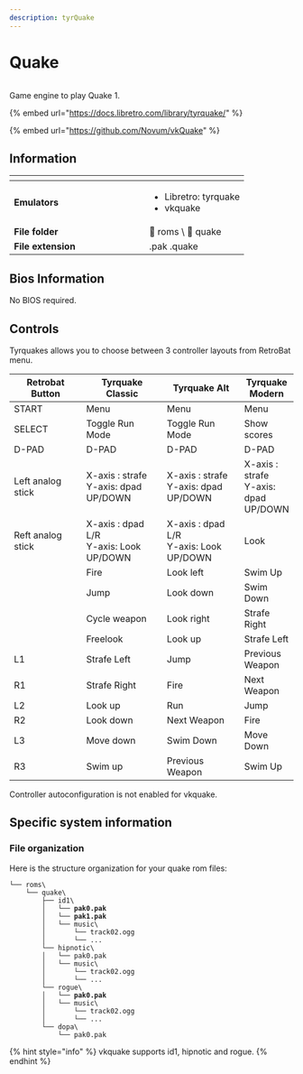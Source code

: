 ```yaml
---
description: tyrQuake
---
```


# Quake

<div align="left"><figure><img src="https://github.com/fabricecaruso/es-theme-carbon/blob/master/art/logos/tyrquake.png?raw=true" alt=""><figcaption></figcaption></figure></div>

Game engine to play Quake 1.

{% embed url="https://docs.libretro.com/library/tyrquake/" %}

{% embed url="https://github.com/Novum/vkQuake" %}

## Information

<table data-header-hidden><thead><tr><th width="224"></th><th></th></tr></thead><tbody><tr><td><strong>Emulators</strong></td><td><ul><li>Libretro: tyrquake</li><li>vkquake</li></ul></td></tr><tr><td><strong>File folder</strong></td><td><span data-gb-custom-inline data-tag="emoji" data-code="1f4c2">📂</span> roms \ <span data-gb-custom-inline data-tag="emoji" data-code="1f4c2">📂</span> quake</td></tr><tr><td><strong>File extension</strong></td><td>.pak .quake</td></tr></tbody></table>

## Bios Information

No BIOS required.

## Controls

Tyrquakes allows you to choose between 3 controller layouts from RetroBat menu.

<table><thead><tr><th width="178">Retrobat Button</th><th width="197">Tyrquake Classic</th><th width="182">Tyrquake Alt</th><th>Tyrquake Modern</th></tr></thead><tbody><tr><td>START</td><td>Menu</td><td>Menu</td><td>Menu</td></tr><tr><td>SELECT</td><td>Toggle Run Mode</td><td>Toggle Run Mode</td><td>Show scores</td></tr><tr><td>D-PAD</td><td>D-PAD</td><td>D-PAD</td><td>D-PAD</td></tr><tr><td>Left analog stick</td><td>X-axis : strafe<br>Y-axis: dpad UP/DOWN</td><td>X-axis : strafe<br>Y-axis: dpad UP/DOWN</td><td>X-axis : strafe<br>Y-axis: dpad UP/DOWN</td></tr><tr><td>Reft analog stick</td><td>X-axis : dpad L/R<br>Y-axis: Look UP/DOWN</td><td>X-axis : dpad L/R<br>Y-axis: Look UP/DOWN</td><td>Look</td></tr><tr><td><img src="../../../.gitbook/assets/image (48).png" alt=""></td><td>Fire</td><td>Look left</td><td>Swim Up</td></tr><tr><td><img src="../../../.gitbook/assets/image (30).png" alt=""></td><td>Jump</td><td>Look down</td><td>Swim Down</td></tr><tr><td><img src="../../../.gitbook/assets/image (16).png" alt=""></td><td>Cycle weapon</td><td>Look right</td><td>Strafe Right</td></tr><tr><td><img src="../../../.gitbook/assets/image (50).png" alt=""></td><td>Freelook</td><td>Look up</td><td>Strafe Left</td></tr><tr><td>L1</td><td>Strafe Left</td><td>Jump</td><td>Previous Weapon</td></tr><tr><td>R1</td><td>Strafe Right</td><td>Fire</td><td>Next Weapon</td></tr><tr><td>L2</td><td>Look up</td><td>Run</td><td>Jump</td></tr><tr><td>R2</td><td>Look down</td><td>Next Weapon</td><td>Fire</td></tr><tr><td>L3</td><td>Move down</td><td>Swim Down</td><td>Move Down</td></tr><tr><td>R3</td><td>Swim up</td><td>Previous Weapon</td><td>Swim Up</td></tr></tbody></table>

Controller autoconfiguration is not enabled for vkquake.

## Specific system information

### File organization

Here is the structure organization for your quake rom files:

<pre><code>└── roms\
    └── quake\
        ├── id1\
<strong>        │   └── pak0.pak
</strong><strong>        │   └── pak1.pak
</strong>        │   └── music\
        │       └── track02.ogg
        │       └── ...
        └── hipnotic\
        │   └── pak0.pak
        │   └── music\
        │       └── track02.ogg
        │       └── ...
        └── rogue\
<strong>        │   └── pak0.pak
</strong>        │   └── music\
        │       └── track02.ogg
        │       └── ...
        └── dopa\
            └── pak0.pak
</code></pre>

{% hint style="info" %}
vkquake supports id1, hipnotic and rogue.
{% endhint %}
